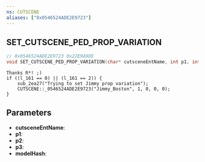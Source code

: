 ```yaml
---
ns: CUTSCENE
aliases: ["0x0546524ADE2E9723"]
---
```

## SET_CUTSCENE_PED_PROP_VARIATION

```c
// 0x0546524ADE2E9723 0x22E9A9DE
void SET_CUTSCENE_PED_PROP_VARIATION(char* cutsceneEntName, int p1, int p2, int p3, Hash modelHash);
```

```
Thanks R*! ;)  
if ((l_161 == 0) || (l_161 == 2)) {  
    sub_2ea27("Trying to set Jimmy prop variation");  
    CUTSCENE::_0546524ADE2E9723("Jimmy_Boston", 1, 0, 0, 0);  
}  
```

## Parameters
* **cutsceneEntName**: 
* **p1**: 
* **p2**: 
* **p3**: 
* **modelHash**: 

